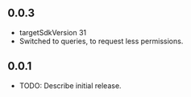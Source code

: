 ## 0.0.3
* targetSdkVersion 31
* Switched to queries, to request less permissions.

## 0.0.1
* TODO: Describe initial release.
